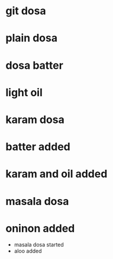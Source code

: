 # git dosa
# plain dosa
# dosa batter
# light oil

# karam dosa
# batter added 
# karam and oil added

# masala dosa 
# oninon added
* masala dosa started
* aloo added
